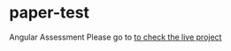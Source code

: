 # paper-test
Angular Assessment
Please go to <a href='ngxanimesh.netlify.app' alt="website"> to check the live project

